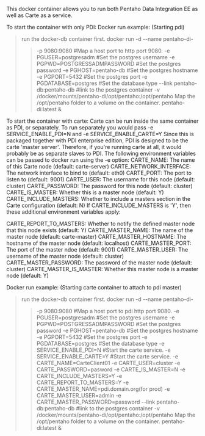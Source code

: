 This docker container allows you to run both Pentaho Data Integration EE as well as Carte as a service.

To start the container with only PDI:
Docker run example: (Starting pdi)
  > run the docker-db container first.
  > docker run -d --name pentaho-di-
  >> -p 9080:9080 #Map a host port to http port 9080.
  >> -e PGUSER=postgresadm #Set the postgres username
  >> -e PGPWD=POSTGRESSADMPASSWORD #Set the postgres password
  >> -e PGHOST=pentaho-db #Set the postgres hostname
  >> -e PGPORT=5432 #Set the postgres port
  >> -e PGDATABASE=postgres #Set the database type
  >> --link pentaho-db:pentaho-db #link to the postgres container
  >> -v /docker/mounts/pentaho-di/opt/pentaho:/opt/pentaho Map the /opt/pentaho folder to a volume on the container.
  >> pentaho-di:latest &
  
To start the container with carte:
Carte can be run inside the same container as PDI, or separately.  To run separately you would pass -e SERVICE_ENABLE_PDI=N and -e SERVICE_ENABLE_CARTE=Y
Since this is packaged together with PDI enterprise edition, PDI is designed to be the carte 'master server'.  Therefore, if you're running carte at all, it would probably be as separate slaves to PDI.
The following environment variables can be passed to docker run using the -e option:
  CARTE_NAME: The name of this Carte node (default: carte-server)
  CARTE_NETWORK_INTERFACE: The network interface to bind to (default: eth0)
  CARTE_PORT: The port to listen to (default: 9001)
  CARTE_USER: The username for this node (default: cluster)
  CARTE_PASSWORD: The password for this node (default: cluster)
  CARTE_IS_MASTER: Whether this is a master node (default: Y)
  CARTE_INCLUDE_MASTERS: Whether to include a masters section in the Carte configuration (default: N)
If CARTE_INCLUDE_MASTERS is 'Y', then these additional environment variables apply:

  CARTE_REPORT_TO_MASTERS: Whether to notify the defined master node that this node exists (default: Y)
  CARTE_MASTER_NAME: The name of the master node (default: carte-master)
  CARTE_MASTER_HOSTNAME: The hostname of the master node (default: localhost)
  CARTE_MASTER_PORT: The port of the master ndoe (default: 9001)
  CARTE_MASTER_USER: The username of the master node (default: cluster)
  CARTE_MASTER_PASSWORD: The password of the master node (default: cluster)
  CARTE_MASTER_IS_MASTER: Whether this master node is a master node (default: Y)

Docker run example: (Starting carte container to attach to pdi master)
  > run the docker-db container first.
  > docker run -d --name pentaho-di-
  >> -p 9080:9080 #Map a host port to pdi http port 9080.
  >> -e PGUSER=postgresadm #Set the postgres username
  >> -e PGPWD=POSTGRESSADMPASSWORD #Set the postgres password
  >> -e PGHOST=pentaho-db #Set the postgres hostname
  >> -e PGPORT=5432 #Set the postgres port
  >> -e PGDATABASE=postgres #Set the database type
  >> -e SERVICE_ENABLE_PDI=N #Start the carte service.
  >> -e SERVICE_ENABLE_CARTE=Y #Start the carte service.
  >> -e CARTE_NAME=CarteClient01
  >> -e CARTE_USER=cluster
  >> -e CARTE_PASSWORD=pasword
  >> -e CARTE_IS_MASTER=N
  >> -e CARTE_INCLUDE_MASTERS=Y
  >> -e CARTE_REPORT_TO_MASTERS=Y
  >> -e CARTE_MASTER_NAME=pdi.domain.org(for prod)
  >> -e CARTE_MASTER_USER=admin
  >> -e CARTE_MASTER_PASSWORD=password
  >> --link pentaho-db:pentaho-db #link to the postgres container
  >> -v /docker/mounts/pentaho-di/opt/pentaho:/opt/pentaho Map the /opt/pentaho folder to a volume on the container.
  >> pentaho-di:latest &
